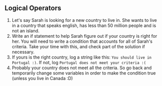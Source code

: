 ## Logical Operators

1. Let's say Sarah is looking for a new country to live in. She wants to live in a
country that speaks english, has less than 50 million people and is not an
island.
2. Write an if statement to help Sarah figure out if your country is right for her.
You will need to write a condition that accounts for all of Sarah's criteria. Take
your time with this, and check part of the solution if necessary.
3. If yours is the right country, log a string like this: `You should live in Portugal :)`. If
not, log `Portugal does not meet your criteria :(`
4. Probably your country does not meet all the criteria. So go back and temporarily
change some variables in order to make the condition true (unless you live in
Canada :D)